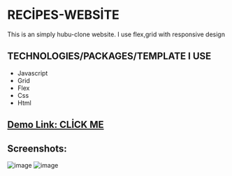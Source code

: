 # RECİPES-WEBSİTE

This is an simply hubu-clone website. I use flex,grid with responsive design


## TECHNOLOGIES/PACKAGES/TEMPLATE I USE
* Javascript
* Grid
* Flex
* Css
* Html



##  <a href="https://earnest-conkies-17a908.netlify.app/" target="_blank" alt="demo link">Demo Link: CLİCK ME </a>

## Screenshots:

![image](https://user-images.githubusercontent.com/72821281/203928525-cff00332-29ae-4ec7-9f6c-abbdba7971e4.png)
![image](https://user-images.githubusercontent.com/72821281/203928579-e6e2a1dc-a0b5-4b01-84a8-b257ae142e92.png)


